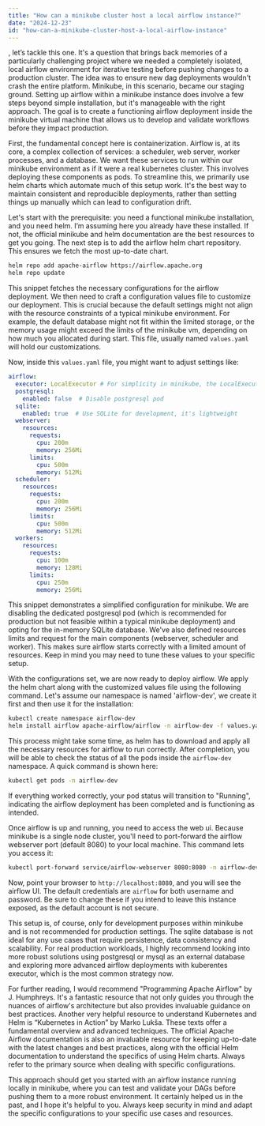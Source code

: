 ```yaml
---
title: "How can a minikube cluster host a local airflow instance?"
date: "2024-12-23"
id: "how-can-a-minikube-cluster-host-a-local-airflow-instance"
---
```


, let’s tackle this one. It's a question that brings back memories of a particularly challenging project where we needed a completely isolated, local airflow environment for iterative testing before pushing changes to a production cluster. The idea was to ensure new dag deployments wouldn't crash the entire platform. Minikube, in this scenario, became our staging ground. Setting up airflow within a minikube instance does involve a few steps beyond simple installation, but it's manageable with the right approach. The goal is to create a functioning airflow deployment inside the minikube virtual machine that allows us to develop and validate workflows before they impact production.

First, the fundamental concept here is containerization. Airflow is, at its core, a complex collection of services: a scheduler, web server, worker processes, and a database. We want these services to run within our minikube environment as if it were a real kubernetes cluster. This involves deploying these components as pods. To streamline this, we primarily use helm charts which automate much of this setup work. It's the best way to maintain consistent and reproducible deployments, rather than setting things up manually which can lead to configuration drift.

Let's start with the prerequisite: you need a functional minikube installation, and you need helm. I’m assuming here you already have these installed. If not, the official minikube and helm documentation are the best resources to get you going. The next step is to add the airflow helm chart repository. This ensures we fetch the most up-to-date chart.

```bash
helm repo add apache-airflow https://airflow.apache.org
helm repo update
```

This snippet fetches the necessary configurations for the airflow deployment. We then need to craft a configuration values file to customize our deployment. This is crucial because the default settings might not align with the resource constraints of a typical minikube environment. For example, the default database might not fit within the limited storage, or the memory usage might exceed the limits of the minikube vm, depending on how much you allocated during start. This file, usually named `values.yaml` will hold our customizations.

Now, inside this `values.yaml` file, you might want to adjust settings like:

```yaml
airflow:
  executor: LocalExecutor # For simplicity in minikube, the LocalExecutor is easiest.
  postgresql:
    enabled: false  # Disable postgresql pod
  sqlite:
    enabled: true  # Use SQLite for development, it's lightweight
  webserver:
    resources:
      requests:
        cpu: 200m
        memory: 256Mi
      limits:
        cpu: 500m
        memory: 512Mi
  scheduler:
    resources:
      requests:
        cpu: 200m
        memory: 256Mi
      limits:
        cpu: 500m
        memory: 512Mi
  workers:
    resources:
      requests:
        cpu: 100m
        memory: 128Mi
      limits:
        cpu: 250m
        memory: 256Mi
```

This snippet demonstrates a simplified configuration for minikube. We are disabling the dedicated postgresql pod (which is recommended for production but not feasible within a typical minikube deployment) and opting for the in-memory SQLite database. We've also defined resources limits and request for the main components (webserver, scheduler and worker). This makes sure airflow starts correctly with a limited amount of resources. Keep in mind you may need to tune these values to your specific setup.

With the configurations set, we are now ready to deploy airflow. We apply the helm chart along with the customized values file using the following command. Let's assume our namespace is named 'airflow-dev', we create it first and then use it for the installation:

```bash
kubectl create namespace airflow-dev
helm install airflow apache-airflow/airflow -n airflow-dev -f values.yaml
```

This process might take some time, as helm has to download and apply all the necessary resources for airflow to run correctly. After completion, you will be able to check the status of all the pods inside the `airflow-dev` namespace. A quick command is shown here:

```bash
kubectl get pods -n airflow-dev
```

If everything worked correctly, your pod status will transition to "Running", indicating the airflow deployment has been completed and is functioning as intended.

Once airflow is up and running, you need to access the web ui. Because minikube is a single node cluster, you'll need to port-forward the airflow webserver port (default 8080) to your local machine. This command lets you access it:

```bash
kubectl port-forward service/airflow-webserver 8080:8080 -n airflow-dev
```

Now, point your browser to `http://localhost:8080`, and you will see the airflow UI. The default credentials are `airflow` for both username and password. Be sure to change these if you intend to leave this instance exposed, as the default account is not secure.

This setup is, of course, only for development purposes within minikube and is not recommended for production settings. The sqlite database is not ideal for any use cases that require persistence, data consistency and scalability. For real production workloads, I highly recommend looking into more robust solutions using postgresql or mysql as an external database and exploring more advanced airflow deployments with kuberentes executor, which is the most common strategy now.

For further reading, I would recommend "Programming Apache Airflow" by J. Humphreys. It's a fantastic resource that not only guides you through the nuances of airflow's architecture but also provides invaluable guidance on best practices. Another very helpful resource to understand Kubernetes and Helm is “Kubernetes in Action” by Marko Lukša. These texts offer a fundamental overview and advanced techniques. The official Apache Airflow documentation is also an invaluable resource for keeping up-to-date with the latest changes and best practices, along with the official Helm documentation to understand the specifics of using Helm charts. Always refer to the primary source when dealing with specific configurations.

This approach should get you started with an airflow instance running locally in minikube, where you can test and validate your DAGs before pushing them to a more robust environment. It certainly helped us in the past, and I hope it's helpful to you. Always keep security in mind and adapt the specific configurations to your specific use cases and resources.

